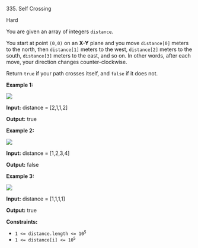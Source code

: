 335\. Self Crossing

Hard

You are given an array of integers `distance`.

You start at point `(0,0)` on an **X-Y** plane and you move `distance[0]` meters to the north, then `distance[1]` meters to the west, `distance[2]` meters to the south, `distance[3]` meters to the east, and so on. In other words, after each move, your direction changes counter-clockwise.

Return `true` if your path crosses itself, and `false` if it does not.

**Example 1:**

![](https://leetcode-in-java.github.io/src/main/java/g0301_0400/s0335_self_crossing/selfcross1-plane.jpg)

**Input:** distance = [2,1,1,2]

**Output:** true 

**Example 2:**

![](https://leetcode-in-java.github.io/src/main/java/g0301_0400/s0335_self_crossing/selfcross2-plane.jpg)

**Input:** distance = [1,2,3,4]

**Output:** false 

**Example 3:**

![](https://leetcode-in-java.github.io/src/main/java/g0301_0400/s0335_self_crossing/selfcross3-plane.jpg)

**Input:** distance = [1,1,1,1]

**Output:** true 

**Constraints:**

*   <code>1 <= distance.length <= 10<sup>5</sup></code>
*   <code>1 <= distance[i] <= 10<sup>5</sup></code>